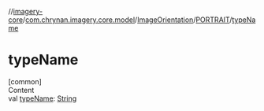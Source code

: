 //[imagery-core](../../../../index.md)/[com.chrynan.imagery.core.model](../../index.md)/[ImageOrientation](../index.md)/[PORTRAIT](index.md)/[typeName](type-name.md)



# typeName  
[common]  
Content  
val [typeName](type-name.md): [String](https://kotlinlang.org/api/latest/jvm/stdlib/kotlin/-string/index.html)  



